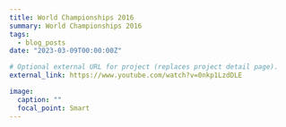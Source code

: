 ```yaml
---
title: World Championships 2016
summary: World Championships 2016
tags:
  - blog_posts
date: "2023-03-09T00:00:00Z"

# Optional external URL for project (replaces project detail page).
external_link: https://www.youtube.com/watch?v=0nkp1LzdDLE

image:
  caption: ""
  focal_point: Smart
---
```

